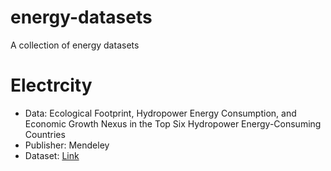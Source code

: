 # energy-datasets
A collection of energy datasets

# Electrcity

* Data: Ecological Footprint, Hydropower Energy Consumption, and Economic Growth Nexus in the Top Six Hydropower Energy-Consuming Countries
* Publisher: Mendeley
* Dataset: [Link](https://data.mendeley.com/datasets/6cm67khddr/1)
<br>

